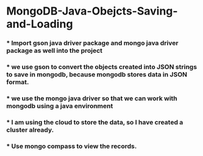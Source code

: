 # MongoDB-Java-Obejcts-Saving-and-Loading

### * Import gson java driver package and mongo java driver package as well into the project

### * we use gson to convert the objects created into JSON strings to save in mongodb, because mongodb stores data in JSON format.

### * we use the mongo java driver so that we can work with mongodb using a java environment 

### * I am using the cloud to store the data, so I have created a cluster already.

### * Use mongo compass to view the records.
